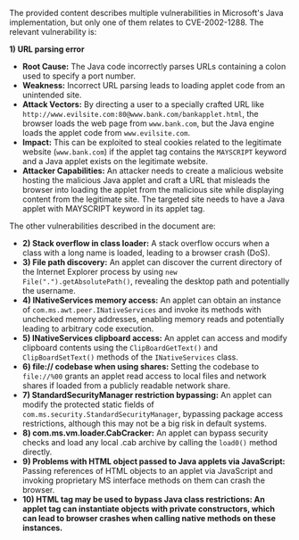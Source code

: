 The provided content describes multiple vulnerabilities in Microsoft's Java implementation, but only one of them relates to CVE-2002-1288. The relevant vulnerability is:

**1) URL parsing error**

*   **Root Cause:** The Java code incorrectly parses URLs containing a colon used to specify a port number.
*   **Weakness:** Incorrect URL parsing leads to loading applet code from an unintended site.
*  **Attack Vectors:**  By directing a user to a specially crafted URL like `http://www.evilsite.com:80@www.bank.com/bankapplet.html`, the browser loads the web page from `www.bank.com`, but the Java engine loads the applet code from `www.evilsite.com`.
*   **Impact:**  This can be exploited to steal cookies related to the legitimate website (`www.bank.com`) if the applet tag contains the `MAYSCRIPT` keyword and a Java applet exists on the legitimate website.
*   **Attacker Capabilities:** An attacker needs to create a malicious website hosting the malicious Java applet and craft a URL that misleads the browser into loading the applet from the malicious site while displaying content from the legitimate site. The targeted site needs to have a Java applet with MAYSCRIPT keyword in its applet tag.

The other vulnerabilities described in the document are:

*   **2) Stack overflow in class loader:** A stack overflow occurs when a class with a long name is loaded, leading to a browser crash (DoS).
*  **3) File path discovery:** An applet can discover the current directory of the Internet Explorer process by using `new File(".").getAbsolutePath()`, revealing the desktop path and potentially the username.
*   **4) INativeServices memory access:** An applet can obtain an instance of `com.ms.awt.peer.INativeServices` and invoke its methods with unchecked memory addresses, enabling memory reads and potentially leading to arbitrary code execution.
*  **5) INativeServices clipboard access:** An applet can access and modify clipboard contents using the `ClipBoardGetText()` and `ClipBoardSetText()` methods of the `INativeServices` class.
*  **6) file:// codebase when using shares:** Setting the codebase to `file://%00` grants an applet read access to local files and network shares if loaded from a publicly readable network share.
*   **7) StandardSecurityManager restriction bypassing:** An applet can modify the protected static fields of `com.ms.security.StandardSecurityManager`, bypassing package access restrictions, although this may not be a big risk in default systems.
*   **8) com.ms.vm.loader.CabCracker:** An applet can bypass security checks and load any local .cab archive by calling the `load0()` method directly.
*   **9) Problems with HTML object passed to Java applets via JavaScript:** Passing references of HTML objects to an applet via JavaScript and invoking proprietary MS interface methods on them can crash the browser.
*   **10) HTML <applet> tag may be used to bypass Java class restrictions:** An applet tag can instantiate objects with private constructors, which can lead to browser crashes when calling native methods on these instances.